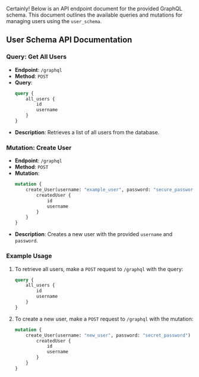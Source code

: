 
Certainly! Below is an API endpoint document for the provided GraphQL schema. This document outlines the available queries and mutations for managing users using the `user_schema`.

## User Schema API Documentation

### Query: Get All Users
- **Endpoint**: `/graphql`
- **Method**: `POST`
- **Query**:
    ```graphql
    query {
        all_users {
            id
            username
        }
    }
    ```
- **Description**: Retrieves a list of all users from the database.

### Mutation: Create User
- **Endpoint**: `/graphql`
- **Method**: `POST`
- **Mutation**:
    ```graphql
    mutation {
        create_User(username: "example_user", password: "secure_password") {
            createdUser {
                id
                username
            }
        }
    }
    ```
- **Description**: Creates a new user with the provided `username` and `password`.

### Example Usage
1. To retrieve all users, make a `POST` request to `/graphql` with the query:
    ```graphql
    query {
        all_users {
            id
            username
        }
    }
    ```
2. To create a new user, make a `POST` request to `/graphql` with the mutation:
    ```graphql
    mutation {
        create_User(username: "new_user", password: "secret_password") {
            createdUser {
                id
                username
            }
        }
    }
    ```

